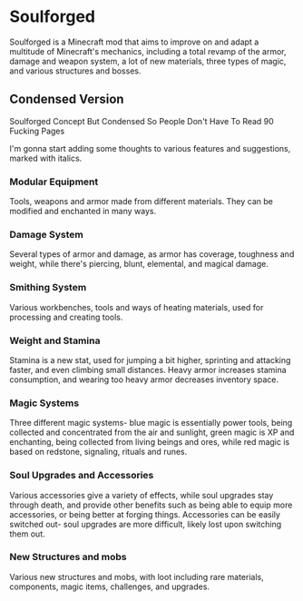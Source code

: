 # Soulforged

Soulforged is a Minecraft mod that aims to improve on and adapt a multitude of Minecraft's mechanics, including a total revamp of the armor, damage and weapon system, a lot of new materials, three types of magic, and various structures and bosses.

## Condensed Version

Soulforged Concept But Condensed So People Don't Have To Read 90 Fucking Pages


I'm gonna start adding some thoughts to various features and suggestions, marked with italics.


### Modular Equipment
Tools, weapons and armor made from different materials. They can be modified and enchanted in many ways.


### Damage System
Several types of armor and damage, as armor has coverage, toughness and weight, while there's piercing, blunt, elemental, and magical damage.


### Smithing System
Various workbenches, tools and ways of heating materials, used for processing and creating tools.


### Weight and Stamina
Stamina is a new stat, used for jumping a bit higher, sprinting and attacking faster, and even climbing small distances. Heavy armor increases stamina consumption, and wearing too heavy armor decreases inventory space.


### Magic Systems
Three different magic systems- blue magic is essentially power tools, being collected and concentrated from the air and sunlight, green magic is XP and enchanting, being collected from living beings and ores, while red magic is based on redstone, signaling, rituals and runes.


### Soul Upgrades and Accessories
Various accessories give a variety of effects, while soul upgrades stay through death, and provide other benefits such as being able to equip more accessories, or being better at forging things. Accessories can be easily switched out- soul upgrades are more difficult, likely lost upon switching them out.


### New Structures and mobs
Various new structures and mobs, with loot including rare materials, components, magic items, challenges, and upgrades.
